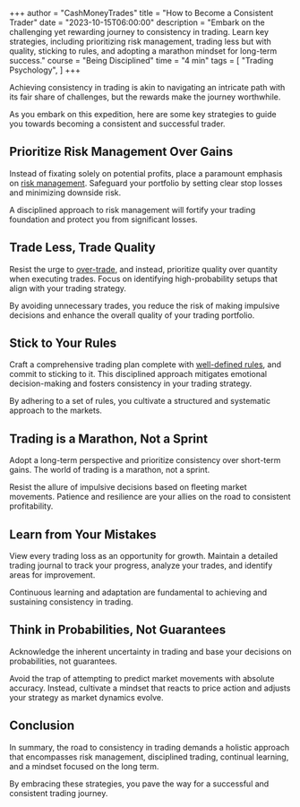 +++
author = "CashMoneyTrades"
title = "How to Become a Consistent Trader"
date = "2023-10-15T06:00:00"
description = "Embark on the challenging yet rewarding journey to consistency in trading. Learn key strategies, including prioritizing risk management, trading less but with quality, sticking to rules, and adopting a marathon mindset for long-term success."
course = "Being Disciplined"
time = "4 min"
tags = [
    "Trading Psychology",
]
+++


Achieving consistency in trading is akin to navigating an intricate path with its fair share of challenges, but the rewards make the journey worthwhile. 

As you embark on this expedition, here are some key strategies to guide you towards becoming a consistent and successful trader.

## Prioritize Risk Management Over Gains

Instead of fixating solely on potential profits, place a paramount emphasis on [risk management](/education/how-to-manage-risk-with-stoplosses/). Safeguard your portfolio by setting clear stop losses and minimizing downside risk. 

A disciplined approach to risk management will fortify your trading foundation and protect you from significant losses.

## Trade Less, Trade Quality

Resist the urge to [over-trade](/education/how-to-avoid-overtrading/), and instead, prioritize quality over quantity when executing trades. Focus on identifying high-probability setups that align with your trading strategy. 

By avoiding unnecessary trades, you reduce the risk of making impulsive decisions and enhance the overall quality of your trading portfolio.

## Stick to Your Rules

Craft a comprehensive trading plan complete with [well-defined rules](/education/3-ways-to-build-patience/), and commit to sticking to it. This disciplined approach mitigates emotional decision-making and fosters consistency in your trading strategy. 

By adhering to a set of rules, you cultivate a structured and systematic approach to the markets.

## Trading is a Marathon, Not a Sprint

Adopt a long-term perspective and prioritize consistency over short-term gains. The world of trading is a marathon, not a sprint. 

Resist the allure of impulsive decisions based on fleeting market movements. Patience and resilience are your allies on the road to consistent profitability.

## Learn from Your Mistakes

View every trading loss as an opportunity for growth. Maintain a detailed trading journal to track your progress, analyze your trades, and identify areas for improvement. 

Continuous learning and adaptation are fundamental to achieving and sustaining consistency in trading.

## Think in Probabilities, Not Guarantees

Acknowledge the inherent uncertainty in trading and base your decisions on probabilities, not guarantees. 

Avoid the trap of attempting to predict market movements with absolute accuracy. Instead, cultivate a mindset that reacts to price action and adjusts your strategy as market dynamics evolve.

## Conclusion
In summary, the road to consistency in trading demands a holistic approach that encompasses risk management, disciplined trading, continual learning, and a mindset focused on the long term. 

By embracing these strategies, you pave the way for a successful and consistent trading journey.
